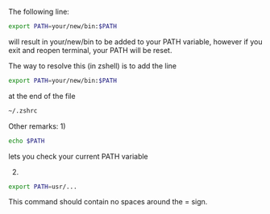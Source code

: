 The following line:
```bash
export PATH=your/new/bin:$PATH
```

will result in your/new/bin to be added to your PATH variable, however if you exit and reopen terminal, your PATH will be reset. 

The way to resolve this (in zshell) is to add the line 
```bash 
export PATH=your/new/bin:$PATH
``` 
at the end of the file 

```bash
~/.zshrc
```

Other remarks: 
1)
```bash
echo $PATH
``` 
lets you check your current PATH variable 

2)
```bash 
export PATH=usr/...
``` 
This command should contain no spaces around the = sign.  
